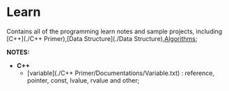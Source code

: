 # Learn

Contains all of the programming learn notes and sample projects, including [C++](./C++ Primer),[Data Structure](./Data Structure),[Algorithms](./Algorithms);

**NOTES:**

* **C++**
	- [variable](./C++ Primer/Documentations/Variable.txt) : reference, pointer, const, lvalue, rvalue and other;